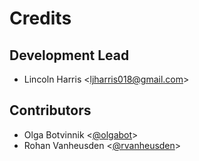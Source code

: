 Credits
=======

Development Lead
----------------

-   Lincoln Harris &lt;ljharris018@gmail.com&gt;

Contributors
------------

-   Olga Botvinnik <[@olgabot](https://github.com/olgabot)>
-   Rohan Vanheusden <[@rvanheusden](https://github.com/rvanheusden)>

